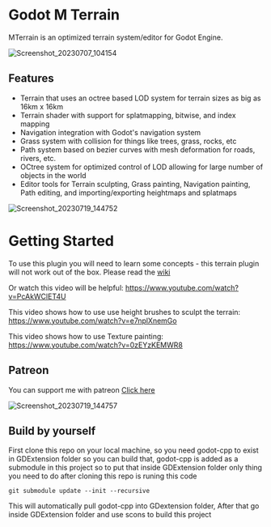 # Godot M Terrain
MTerrain is an optimized terrain system/editor for Godot Engine.

![Screenshot_20230707_104154](https://github.com/mohsenph69/Godot-MTerrain-plugin/assets/52196206/7e3eb7da-af57-4ae5-8f55-f9fc1c8b26f8)


## Features
* Terrain that uses an octree based LOD system for terrain sizes as big as 16km x 16km
* Terrain shader with support for splatmapping, bitwise, and index mapping
* Navigation integration with Godot's navigation system
* Grass system with collision for things like trees, grass, rocks, etc
* Path system based on bezier curves with mesh deformation for roads, rivers, etc.
* OCtree system for optimized control of LOD allowing for large number of objects in the world
* Editor tools for Terrain sculpting, Grass painting, Navigation painting, Path editing, and importing/exporting heightmaps and splatmaps
  
![Screenshot_20230719_144752](https://github.com/mohsenph69/Godot-MTerrain-plugin/assets/52196206/704c51a8-7554-4345-907b-efc635a67dd0)

# Getting Started

To use this plugin you will need to learn some concepts - this terrain plugin will not work out of the box.
Please read the [wiki](https://github.com/mohsenph69/Godot-MTerrain-plugin/wiki/)

Or watch this video will be helpful:
https://www.youtube.com/watch?v=PcAkWClET4U

This video shows how to use use height brushes to sculpt the terrain:
https://www.youtube.com/watch?v=e7nplXnemGo

This video shows how to use Texture painting:
https://www.youtube.com/watch?v=0zEYzKEMWR8

## Patreon

You can support me with patreon [Click here](https://patreon.com/mohsenzare?utm_medium=clipboard_copy&utm_source=copyLink&utm_campaign=creatorshare_creator&utm_content=join_link)

![Screenshot_20230719_144757](https://github.com/mohsenph69/Godot-MTerrain-plugin/assets/52196206/ef78652f-c4cc-4226-948e-9f4e44bb1af8)

## Build by yourself
First clone this repo on your local machine, so you need godot-cpp to exist in GDExtension folder so you can build that, godot-cpp is added as a submodule in this project so to put that inside GDExtension folder only thing you need to do after cloning this repo is runing this code
```
git submodule update --init --recursive
```
This will automatically pull godot-cpp into GDextension folder, After that go inside GDExtension folder and use scons to build this project
